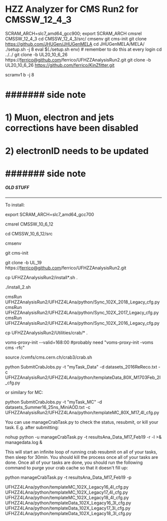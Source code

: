 # HZZ Analyzer for CMS Run2 for CMSSW_12_4_3


SCRAM_ARCH=slc7_amd64_gcc900; export SCRAM_ARCH
cmsrel CMSSW_12_4_3
cd CMSSW_12_4_3/src/
cmsenv
git cms-init
git clone https://github.com/JHUGen/JHUGenMELA
cd JHUGenMELA/MELA/
./setup.sh -j 8
eval $(./setup.sh env) # remember to do this at every login
cd ../../
git clone -b UL20_10_6_26 https://ferrico@github.com/ferrico/UFHZZAnalysisRun2.git
git clone -b UL20_10_6_26  https://github.com/ferrico/KinZfitter.git

scramv1 b -j 8


# ####### side note #######
# 1) Muon, electron and jets corrections have been disabled
# 2) electronID needs to be updated
# ####### side note #######




##### OLD STUFF #####
------

To install:

export SCRAM_ARCH=slc7_amd64_gcc700

cmsrel CMSSW_10_6_12

cd CMSSW_10_6_12/src

cmsenv

git cms-init

git clone -b UL_19 https://ferrico@github.com/ferrico/UFHZZAnalysisRun2.git

cp UFHZZAnalysisRun2/install*.sh .

./install_2.sh

cmsRun UFHZZAnalysisRun2/UFHZZ4LAna/python/Sync_102X_2018_Legacy_cfg.py
cmsRun UFHZZAnalysisRun2/UFHZZ4LAna/python/Sync_102X_2017_Legacy_cfg.py
cmsRun UFHZZAnalysisRun2/UFHZZ4LAna/python/Sync_102X_2016_Legacy_cfg.py

cp UFHZZAnalysisRun2/Utilities/crab/* .

voms-proxy-init --valid=168:00
#probably need "voms-proxy-init -voms cms -rfc"

source /cvmfs/cms.cern.ch/crab3/crab.sh

python SubmitCrabJobs.py -t "myTask_Data" -d datasets_2016ReReco.txt -c UFHZZAnalysisRun2/UFHZZ4LAna/python/templateData_80X_M1703Feb_2l_cfg.py

or similary for MC:

python SubmitCrabJobs.py -t "myTask_MC" -d datasets_Summer16_25ns_MiniAOD.txt -c UFHZZAnalysisRun2/UFHZZ4LAna/python/templateMC_80X_M17_4l_cfg.py

You can use manageCrabTask.py to check the status, resubmit, or kill your task. E.g. after submitting:

nohup python -u manageCrabTask.py -t resultsAna_Data_M17_Feb19 -r -l >& managedata.log &

This will start an infinite loop of running crab resubmit on all of your tasks, then sleep for 30min. You should kill the process once all of your tasks are done. Once all of your tasks are done, you should run the following command to purge your crab cache so that it doesn't fill up:

python manageCrabTask.py -t resultsAna_Data_M17_Feb19 -p

UFHZZ4LAna/python/templateMC_102X_Legacy16_4l_cfg.py
UFHZZ4LAna/python/templateMC_102X_Legacy17_4l_cfg.py
UFHZZ4LAna/python/templateMC_102X_Legacy18_4l_cfg.py
UFHZZ4LAna/python/templateData_102X_Legacy16_3l_cfg.py
UFHZZ4LAna/python/templateData_102X_Legacy17_3l_cfg.py
UFHZZ4LAna/python/templateData_102X_Legacy18_3l_cfg.py
